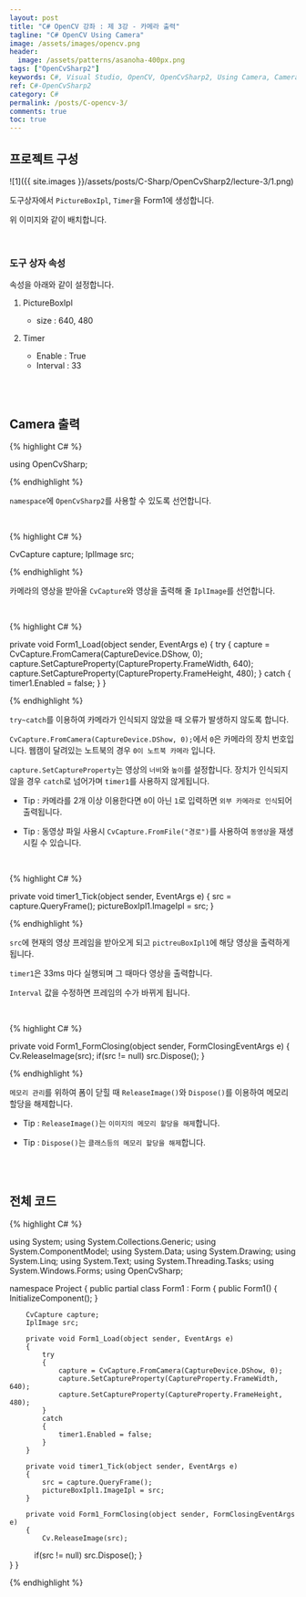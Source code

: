 ```yaml
---
layout: post
title: "C# OpenCV 강좌 : 제 3강 - 카메라 출력"
tagline: "C# OpenCV Using Camera"
image: /assets/images/opencv.png
header:
  image: /assets/patterns/asanoha-400px.png
tags: ["OpenCvSharp2"]
keywords: C#, Visual Studio, OpenCV, OpenCvSharp2, Using Camera, Camera
ref: C#-OpenCvSharp2
category: C#
permalink: /posts/C-opencv-3/
comments: true
toc: true
---
```


## 프로젝트 구성

![1]({{ site.images }}/assets/posts/C-Sharp/OpenCvSharp2/lecture-3/1.png)

도구상자에서 `PictureBoxIpl`, `Timer`을 Form1에 생성합니다.

위 이미지와 같이 배치합니다.

<br>

### 도구 상자 속성

속성을 아래와 같이 설정합니다.

1. PictureBoxIpl
    * size : 640, 480

2. Timer
    * Enable : True
    * Interval : 33

<br>
<br>

## Camera 출력

{% highlight C# %}

using OpenCvSharp;

{% endhighlight %}

`namespace`에 `OpenCvSharp2`를 사용할 수 있도록 선언합니다.

<br>

{% highlight C# %}

CvCapture capture;
IplImage src;

{% endhighlight %}

카메라의 영상을 받아올 `CvCapture`와 영상을 출력해 줄 `IplImage`를 선언합니다.

<br>

{% highlight C# %}

private void Form1_Load(object sender, EventArgs e)
{
    try
    { 
        capture = CvCapture.FromCamera(CaptureDevice.DShow, 0);
        capture.SetCaptureProperty(CaptureProperty.FrameWidth, 640);
        capture.SetCaptureProperty(CaptureProperty.FrameHeight, 480);
    }
    catch
    {
        timer1.Enabled = false;
    }
}

{% endhighlight %}

`try~catch`를 이용하여 카메라가 인식되지 않았을 때 오류가 발생하지 않도록 합니다.

`CvCapture.FromCamera(CaptureDevice.DShow, 0);`에서 `0`은 카메라의 장치 번호입니다. 웹캠이 달려있는 노트북의 경우 `0이 노트북 카메라` 입니다.

`capture.SetCaptureProperty`는 영상의 `너비`와 `높이`를 설정합니다. 장치가 인식되지 않을 경우 `catch`로 넘어가며 `timer1`를 사용하지 않게됩니다.

- Tip : 카메라를 2개 이상 이용한다면 `0`이 아닌 `1`로 입력하면 `외부 카메라로 인식`되어 출력됩니다.

- Tip : 동영상 파일 사용시 `CvCapture.FromFile("경로")`를 사용하여 `동영상`을 재생시킬 수 있습니다.

<br>

{% highlight C# %}

private void timer1_Tick(object sender, EventArgs e)
{
    src = capture.QueryFrame();
    pictureBoxIpl1.ImageIpl = src;
}

{% endhighlight %}

`src`에 현재의 영상 프레임을 받아오게 되고 `pictreuBoxIpl1`에 해당 영상을 출력하게 됩니다.

`timer1`은 33ms 마다 실행되며 그 때마다 영상을 출력합니다.

`Interval` 값을 수정하면 프레임의 수가 바뀌게 됩니다.

<br>

{% highlight C# %}

private void Form1_FormClosing(object sender, FormClosingEventArgs e)
{
    Cv.ReleaseImage(src);
    if(src != null) src.Dispose();
}

{% endhighlight %}

`메모리 관리`를 위하여 폼이 닫힐 때 `ReleaseImage()`와 `Dispose()`를 이용하여 메모리 할당을 해제합니다.

- Tip : `ReleaseImage()`는 `이미지의 메모리 할당을 해제`합니다.

- Tip : `Dispose()`는 `클래스등의 메모리 할당을 해제`합니다.

<br>
<br>

## 전체 코드

{% highlight C# %}

using System;
using System.Collections.Generic;
using System.ComponentModel;
using System.Data;
using System.Drawing;
using System.Linq;
using System.Text;
using System.Threading.Tasks;
using System.Windows.Forms;
using OpenCvSharp;

namespace Project
{
    public partial class Form1 : Form
    {
        public Form1()
        {
            InitializeComponent();
        }

        CvCapture capture;
        IplImage src;

        private void Form1_Load(object sender, EventArgs e)
        {
            try
            { 
                capture = CvCapture.FromCamera(CaptureDevice.DShow, 0);
                capture.SetCaptureProperty(CaptureProperty.FrameWidth, 640);
                capture.SetCaptureProperty(CaptureProperty.FrameHeight, 480);
            }
            catch
            {
                timer1.Enabled = false;
            }
        }

        private void timer1_Tick(object sender, EventArgs e)
        {
            src = capture.QueryFrame();
            pictureBoxIpl1.ImageIpl = src;
        }
        
        private void Form1_FormClosing(object sender, FormClosingEventArgs e)
        {
            Cv.ReleaseImage(src);
            if(src != null) src.Dispose();
        }       
    }
}

{% endhighlight %}
